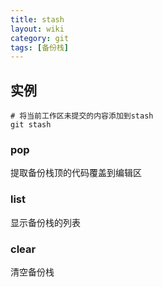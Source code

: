 ```yaml
---
title: stash
layout: wiki
category: git
tags: [备份栈]
---
```


## 实例

~~~
# 将当前工作区未提交的内容添加到stash
git stash
~~~

### pop

提取备份栈顶的代码覆盖到编辑区

### list

显示备份栈的列表

### clear

清空备份栈
